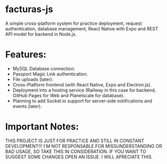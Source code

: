 # facturas-js
A simple cross-platform system for practice deployment, request authentication, database management, React Native with Expo and REST API model for backend in Node.js.

# Features:
- MySQL Database connection.
- Passport Magic Link authentication.
- File uploads (later).
- Cross-Platform frontend (with React Native, Expo and Electron.js).
- Deployment into a hosting service (Railway in this case for backend, GitHub Pages for Web and Planetscale for database).
- Planning to add Socket.io support for server-side notifications and events (later).

# Important Notes:
THIS PROJECT IS JUST FOR PRACTICE AND STILL IN CONSTANT DEVELOPMENT!!!
I'M NOT RESPONSABLE FOR MISSUNDERSTANDING OR BAD USAGE, SO TAKE THIS IN CONSIDERATION.
IF YOU WANT TO SUGGEST SOME CHANGES OPEN AN ISSUE. I WILL APRECIATE THIS.
